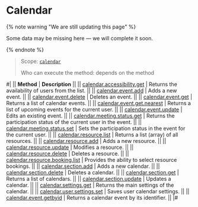# Calendar

{% note warning "We are still updating this page" %}

Some data may be missing here — we will complete it soon.

{% endnote %}

> Scope: [`calendar`](../scopes/permissions.md)
>
> Who can execute the method: depends on the method

#|
|| **Method** | **Description** ||
|| [calendar.accessibility.get](./calendar-accessibility-get.md) | Returns the availability of users from the list. ||
|| [calendar.event.add](./calendar-event-add.md) | Adds a new event. ||
|| [calendar.event.delete](./calendar-event-delete.md) | Deletes an event. ||
|| [calendar.event.get](./calendar-event-get.md) | Returns a list of calendar events. ||
|| [calendar.event.get.nearest](./calendar-event-get-nearest.md) | Returns a list of upcoming events for the current user. ||
|| [calendar.event.update](./calendar-event-update.md) | Edits an existing event. ||
|| [calendar.meeting.status.get](./calendar-meeting-status-get.md) | Returns the participation status of the current user in the event. ||
|| [calendar.meeting.status.set](./calendar-meeting-status-set.md) | Sets the participation status in the event for the current user. ||
|| [calendar.resource.list](./calendar-resource-list.md) | Returns a list (array) of all resources. ||
|| [calendar.resource.add](./calendar-resource-add.md) | Adds a new resource. ||
|| [calendar.resource.update](./calendar-resource-update.md) | Modifies a resource. ||
|| [calendar.resource.delete](./calendar-resource-delete.md) | Deletes a resource. ||
|| [calendar.resource.booking.list](./calendar-resource-booking-list.md) | Provides the ability to select resource bookings. ||
|| [calendar.section.add](./calendar-section-add.md) | Adds a new calendar. ||
|| [calendar.section.delete](./calendar-section-delete.md) | Deletes a calendar. ||
|| [calendar.section.get](./calendar-section-get.md) | Returns a list of calendars. ||
|| [calendar.section.update](./calendar-section-update.md) | Updates a calendar. ||
|| [calendar.settings.get](./calendar-settings-get.md) | Returns the main settings of the calendar. ||
|| [calendar.user.settings.set](./calendar-user-settings-set.md) | Saves user calendar settings. ||
|| [calendar.event.getbyid](./calendar-event-get-by-id.md) | Returns a calendar event by its identifier. ||
|#